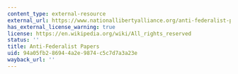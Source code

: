```yaml
---
content_type: external-resource
external_url: https://www.nationallibertyalliance.org/anti-federalist-papers
has_external_license_warning: true
license: https://en.wikipedia.org/wiki/All_rights_reserved
status: ''
title: Anti-Federalist Papers
uid: 94a05fb2-8694-4a2e-9874-c5c7d7a3a23e
wayback_url: ''
---
```

